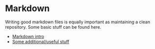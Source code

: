 # Markdown

Writing good markdown files is equally important as maintaining a clean repository. Some basic stuff can be found here.

- [Markdown intro](markdown-intro.md)
- [Some additional/useful stuff](markdown-useful.md)
